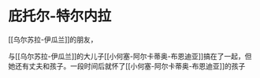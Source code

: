 # 庇托尔-特尔内拉

[[乌尔苏拉-伊瓜兰]]的朋友，

与[[乌尔苏拉-伊瓜兰]]的大儿子[[小何塞-阿尔卡蒂奥-布恩迪亚]]搞在了一起，但她还有丈夫和孩子。一段时间后就怀了[[小何塞-阿尔卡蒂奥-布恩迪亚]]的孩子